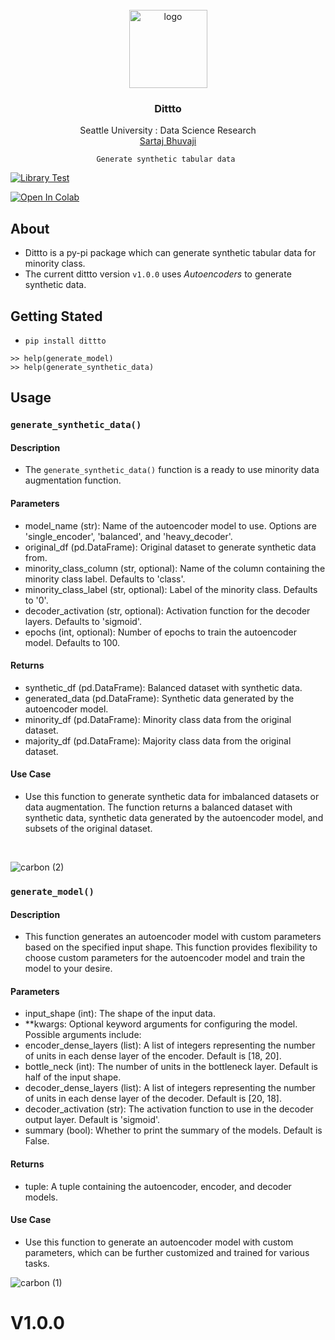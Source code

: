 <br />
<div align="center">
  <a href="https://github.com/SartajBhuvaji/pip-package-build">
    <img src="https://archives.bulbagarden.net/media/upload/2/25/0132Ditto.png" alt="logo" width="125" height="125">
  </a>

<h3 align="center">Dittto</h3>

  <p align="center">
    Seattle University : Data Science Research
    <br />
    <a href="https://github.com/SartajBhuvaji">Sartaj Bhuvaji</a>

    
    
    Generate synthetic tabular data 
    
  </p>
</div>


<div align = "left">


[![Library Test](https://github.com/SartajBhuvaji/pip-package-build/actions/workflows/library_workflow.yml/badge.svg)](https://github.com/SartajBhuvaji/pip-package-build/actions/workflows/library_workflow.yml)

  
[![Open In Colab](https://colab.research.google.com/assets/colab-badge.svg)](https://colab.research.google.com/drive/18kAMJR0VBtfC3swIkbuTPWd0Sb0mDVCo?usp=sharing)
<br>
</div>


## About
- Dittto is a py-pi package which can generate synthetic tabular data for minority class.
- The current dittto version `v1.0.0` uses <i>Autoencoders</i> to generate synthetic data.

## Getting Stated
- `pip install dittto`

 ``` 
>> help(generate_model)
>> help(generate_synthetic_data)
```

## Usage
### `generate_synthetic_data()`
#### Description

- The `generate_synthetic_data()` function is a ready to use minority data augmentation function. 

#### Parameters
- model_name (str): Name of the autoencoder model to use. Options are 'single_encoder', 'balanced', and 'heavy_decoder'.
- original_df (pd.DataFrame): Original dataset to generate synthetic data from.
- minority_class_column (str, optional): Name of the column containing the minority class label. Defaults to 'class'.
- minority_class_label (str, optional): Label of the minority class. Defaults to '0'.
- decoder_activation (str, optional): Activation function for the decoder layers. Defaults to 'sigmoid'.
- epochs (int, optional): Number of epochs to train the autoencoder model. Defaults to 100.

#### Returns
- synthetic_df (pd.DataFrame): Balanced dataset with synthetic data.
- generated_data (pd.DataFrame): Synthetic data generated by the autoencoder model.
- minority_df (pd.DataFrame): Minority class data from the original dataset.
- majority_df (pd.DataFrame): Majority class data from the original dataset.

#### Use Case
- Use this function to generate synthetic data for imbalanced datasets or data augmentation. The function returns a balanced dataset with synthetic data, synthetic data generated by the autoencoder model, and subsets of the original dataset.
<br>


![carbon (2)](https://github.com/SartajBhuvaji/pip-package-build/assets/31826483/129359a6-dfd4-4727-adf9-6cfa9d69543c)


### `generate_model()`
#### Description

- This function generates an autoencoder model with custom parameters based on the specified input shape. This function provides flexibility to choose custom parameters for the autoencoder model and train the model to your desire.

#### Parameters
- input_shape (int): The shape of the input data.
- **kwargs: Optional keyword arguments for configuring the model. Possible arguments include:
- encoder_dense_layers (list): A list of integers representing the number of units in each dense layer of the encoder. Default is [18, 20].
- bottle_neck (int): The number of units in the bottleneck layer. Default is half of the input shape.
- decoder_dense_layers (list): A list of integers representing the number of units in each dense layer of the decoder. Default is [20, 18].
- decoder_activation (str): The activation function to use in the decoder output layer. Default is 'sigmoid'.
- summary (bool): Whether to print the summary of the models. Default is False.

#### Returns
- tuple: A tuple containing the autoencoder, encoder, and decoder models.

#### Use Case
- Use this function to generate an autoencoder model with custom parameters, which can be further customized and trained for various tasks.


![carbon (1)](https://github.com/SartajBhuvaji/pip-package-build/assets/31826483/9faadfc5-b151-43bb-a7b4-c702eb7debdc)


# V1.0.0
